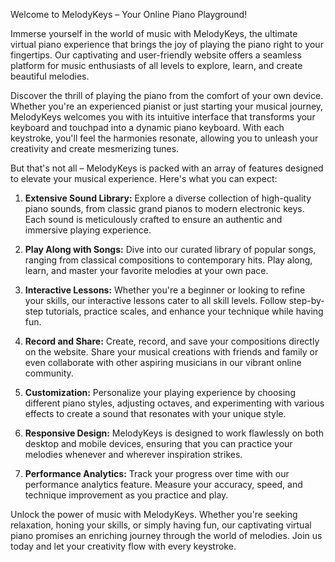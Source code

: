 Welcome to MelodyKeys – Your Online Piano Playground!

Immerse yourself in the world of music with MelodyKeys, the ultimate virtual piano experience that brings the joy of playing the piano right to your fingertips. Our captivating and user-friendly website offers a seamless platform for music enthusiasts of all levels to explore, learn, and create beautiful melodies.

Discover the thrill of playing the piano from the comfort of your own device. Whether you're an experienced pianist or just starting your musical journey, MelodyKeys welcomes you with its intuitive interface that transforms your keyboard and touchpad into a dynamic piano keyboard. With each keystroke, you'll feel the harmonies resonate, allowing you to unleash your creativity and create mesmerizing tunes.

But that's not all – MelodyKeys is packed with an array of features designed to elevate your musical experience. Here's what you can expect:

1. **Extensive Sound Library:** Explore a diverse collection of high-quality piano sounds, from classic grand pianos to modern electronic keys. Each sound is meticulously crafted to ensure an authentic and immersive playing experience.

2. **Play Along with Songs:** Dive into our curated library of popular songs, ranging from classical compositions to contemporary hits. Play along, learn, and master your favorite melodies at your own pace.

3. **Interactive Lessons:** Whether you're a beginner or looking to refine your skills, our interactive lessons cater to all skill levels. Follow step-by-step tutorials, practice scales, and enhance your technique while having fun.

4. **Record and Share:** Create, record, and save your compositions directly on the website. Share your musical creations with friends and family or even collaborate with other aspiring musicians in our vibrant online community.

5. **Customization:** Personalize your playing experience by choosing different piano styles, adjusting octaves, and experimenting with various effects to create a sound that resonates with your unique style.

6. **Responsive Design:** MelodyKeys is designed to work flawlessly on both desktop and mobile devices, ensuring that you can practice your melodies whenever and wherever inspiration strikes.

7. **Performance Analytics:** Track your progress over time with our performance analytics feature. Measure your accuracy, speed, and technique improvement as you practice and play.

Unlock the power of music with MelodyKeys. Whether you're seeking relaxation, honing your skills, or simply having fun, our captivating virtual piano promises an enriching journey through the world of melodies. Join us today and let your creativity flow with every keystroke.
